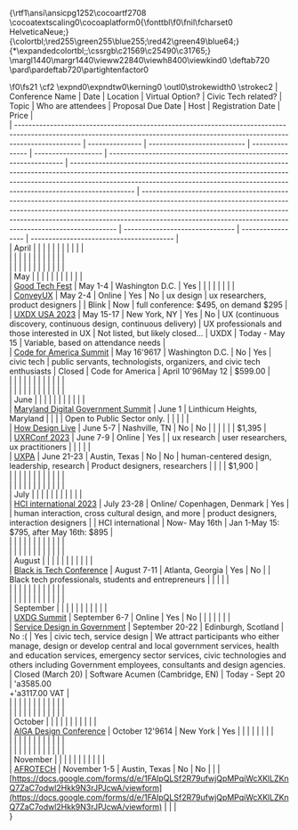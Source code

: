 {\rtf1\ansi\ansicpg1252\cocoartf2708
\cocoatextscaling0\cocoaplatform0{\fonttbl\f0\fnil\fcharset0 HelveticaNeue;}
{\colortbl;\red255\green255\blue255;\red42\green49\blue64;}
{\*\expandedcolortbl;;\cssrgb\c21569\c25490\c31765;}
\margl1440\margr1440\vieww22840\viewh8400\viewkind0
\deftab720
\pard\pardeftab720\partightenfactor0

\f0\fs21 \cf2 \expnd0\expndtw0\kerning0
\outl0\strokewidth0 \strokec2 | Conference Name | Date | Location | Virtual Option? | Civic Tech related? | Topic | Who are attendees | Proposal Due Date | Host | Registration Date | Price |\
| ------------------------------------------------------------------------------------------------------------------------------------------------------------------------------ | --------------- | --------------------------- | --------------- | ------------------- | ----------------------------------------------------------------- | ------------------------------------------------------------------------------------------------------------------------------------------------------------------------------------------------------------------------------------------------------------ | ----------------------------------------------------------------------------------------------------------------------------------------------------------------------------------------------------------------------------------------------------------------------------------------------------------------- | ------------------------------- | ----------------- | ---------------------------------------- |\
| April       |   |               |   |       |       |      |       |     |     |              |\
|              |   |               |   |       |       |              |       |     |     |              |\
|              |   | |   |       |       |              |       |     |     |              |\
| May          |   | |   |       |       |              |       |     |     |              |\
| [](https://goodtechfest.com/)[Good Tech Fest](https://goodtechfest.com/) | May 1-4         | Washington D.C.             | Yes             |       |       |              |       |     |     |              |\
| [ConveyUX](https://conveyux.com/register/)             | May 2-4         | Online        | Yes             | No    | ux design | ux researchers, product designers            |       | Blink             | Now | full conference: $495, on demand $295    |\
| [UXDX USA 2023](https://uxdx.com/usa/2023/agenda/?gclid=CjwKCAjw5pShBhB_EiwAvmnNV7iIREdUq3PnYKiCu8S-Ubm5PYurU_Ten7DNDrrI0xasG3GnFn020hoCwSoQAvD_BwE)             | May 15-17       | New York, NY  | Yes             | No    | UX (continuous discovery, continuous design, continuous delivery) | UX professionals and those interested in UX  | Not listed, but likely closed...      | UXDX              | Today - May 15    | Variable, based on attendance needs      |\
| [](https://summit.codeforamerica.org/)[Code for America Summit](https://summit.codeforamerica.org/)  | May 16\'9617       | Washington D.C.             | No              | Yes   | civic tech              | public servants, technologists, organizers, and civic tech enthusiasts        | Closed       | Code for America  | April 10\'96May 12   | $599.00      |\
|              |   | |   |       |       |              |       |     |     |              |\
|              |   | |   |       |       |              |       |     |     |              |\
| June         |   | |   |       |       |              |       |     |     |              |\
| [](https://events.govtech.com/Maryland-Digital-Government-Summit.html)[Maryland Digital Government Summit](https://events.govtech.com/Maryland-Digital-Government-Summit.html) | June 1          | Linthicum Heights, Maryland |   |       |       | Open to Public Sector only.    |       |     |     |              |\
| [](https://howdesignlive.com/)[How Design Live](https://howdesignlive.com/)            | June 5-7        | Nashville, TN | No              | No    |       |              |       |     |     | $1,395       |\
| [UXRConf 2023](https://uxrconf23.joinlearners.com/)    | June 7-9        | Online        | Yes             |       | ux research             | user researchers, ux practitioners           |       |     |     |              |\
| [](https://uxpa2023.org/)[UXPA](https://uxpa2023.org/)     | June 21-23      | Austin, Texas | No              | No    | human-centered design, leadership, research         | Product designers, researchers               |       |     |     | $1,900       |\
|              |   |               |   |       |       |              |       |     |     |              |\
|              |   |               |   |       |       |              |       |     |     |              |\
| July         |   |               |   |       |       |              |       |     |     |              |\
| [](https://2023.hci.international/registration.html)[HCI international 2023](https://2023.hci.international/registration.html)       | July 23-28      | Online/ Copenhagen, Denmark | Yes             |       | human interaction, cross cultural design, and more  | product designers, interaction designers     |       | HCI international | Now- May 16th     | Jan 1-May 15: $795, after May 16th: $895 |\
|              |   |               |   |       |       |              |       |     |     |              |\
|              |   |               |   |       |       |              |       |     |     |              |\
| August       |   |               |   |       |       |              |       |     |     |              |\
| [](https://blackistechconference.com/)[Black is Tech Conference](https://blackistechconference.com/) | August 7-11     | Atlanta, Georgia            | Yes             | No    |       | Black tech professionals, students and entrepreneurs       |       |     |     |              |\
|              |   |               |   |       |       |              |       |     |     |              |\
|              |   |               |   |       |       |              |       |     |     |              |\
| September    |   |               |   |       |       |              |       |     |     |              |\
| [UXDG Summit](https://www.uxdgsummit.com/)             | September 6-7   | Online        | Yes             | No    |       |              |       |     |     |              |\
| [](https://govservicedesign.net/)[Service Design in Government](https://govservicedesign.net/)       | September 20-22 | Edinburgh, Scotland         | No :(           | Yes   | civic tech, service design            | We attract participants who either manage, design or develop central and local government services, health and education services, emergency sector services, civic technologies and others including Government employees, consultants and design agencies. | Closed (March 20)       | Software Acumen (Cambridge, EN) | Today - Sept 20   | \'a3585.00<br>+\'a3117.00 VAT    |\
|              |   |               |   |       |       |              |       |     |     |              |\
|              |   |               |   |       |       |              |       |     |     |              |\
| October      |   |               |   |       |       |              |       |     |     |              |\
| [](https://www.aiga.org/design/aiga-design-conference)[AIGA Design Conference](https://www.aiga.org/design/aiga-design-conference)   | October 12\'9614   | New York      | Yes             |       |       |              |       |     |     |              |\
|              |   |               |   |       |       |              |       |     |     |              |\
|              |   |               |   |       |       |              |       |     |     |              |\
| November     |   |               |   |       |       |              |       |     |     |              |\
| [](https://experience.afrotech.com/)[AFROTECH](https://experience.afrotech.com/)       | November 1-5    | Austin, Texas | No              | No    |       |              | [](https://docs.google.com/forms/d/e/1FAIpQLSf2R79ufwjQpMPqiWcXKlLZKnQ7ZaC7odwl2Hkk9N3rJPJcwA/viewform)[https://docs.google.com/forms/d/e/1FAIpQLSf2R79ufwjQpMPqiWcXKlLZKnQ7ZaC7odwl2Hkk9N3rJPJcwA/viewform](https://docs.google.com/forms/d/e/1FAIpQLSf2R79ufwjQpMPqiWcXKlLZKnQ7ZaC7odwl2Hkk9N3rJPJcwA/viewform) |     |     |\
}